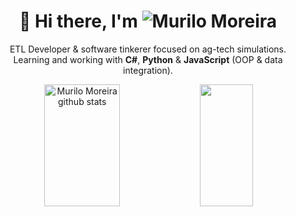 <h1 align="center">👋 Hi there, I'm 
  <img alt="Murilo Moreira" src="https://img.shields.io/badge/Murilo%20Moreira-🤖-3498db?style=for-the-badge&logo=github" />
</h1>
<p align="center">
  ETL Developer & software tinkerer focused on ag-tech simulations.<br>
  Learning and working with <b>C#</b>, <b>Python</b> & <b>JavaScript</b> (OOP & data integration).
</p>


<div align="center">  
  <img width="49%" height="195px" 
       src="https://github-readme-stats.vercel.app/api?username=MuriloMTheo&show_icons=true&theme=tokyonight&count_private=true&hide_border=true&title_color=3498db&icon_color=9b59b6&text_color=c9d1d9&bg_color=0d1117" 
       alt="Murilo Moreira github stats" />  <img width="41%" height="195px" 
       src="https://github-readme-stats.vercel.app/api/top-langs/?username=MuriloMTheo&layout=compact&hide_border=true&title_color=3498db&text_color=9b59b6&bg_color=0d1117" />
</div>
